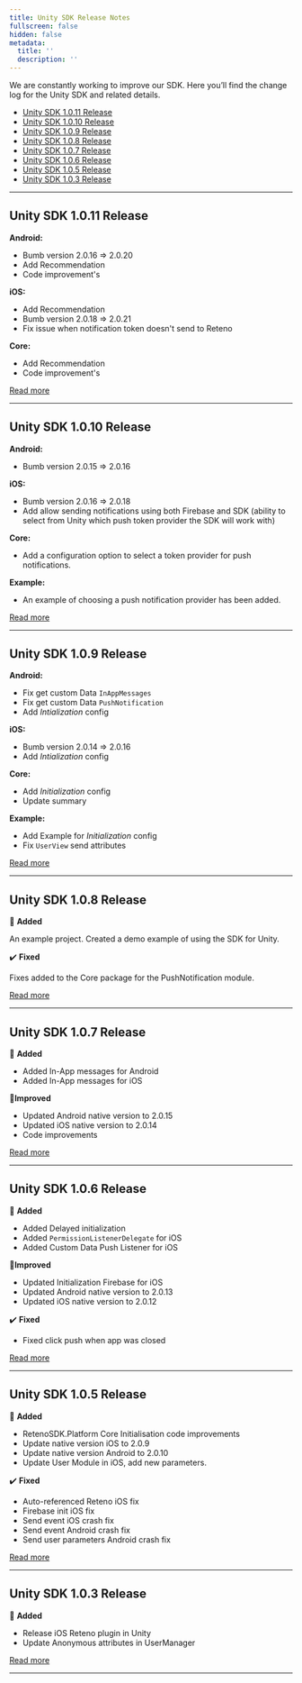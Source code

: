 ```yaml
---
title: Unity SDK Release Notes
fullscreen: false
hidden: false
metadata:
  title: ''
  description: ''
---
```

We are constantly working to improve our SDK. Here you’ll find the change log for the Unity SDK and related details.

- [Unity SDK 1.0.11 Release](#1-0-11)
- [Unity SDK 1.0.10 Release](#1-0-10)
- [Unity SDK 1.0.9 Release](#1-0-9)
- [Unity SDK 1.0.8 Release](#1-0-8)
- [Unity SDK 1.0.7 Release](#1-0-7)
- [Unity SDK 1.0.6 Release](#1-0-6)
- [Unity SDK 1.0.5 Release](#1-0-5)
- [Unity SDK 1.0.3 Release](#1-0-3)

***

<h2 id="1-0-11">
Unity SDK 1.0.11 Release
</h2>

**Android:**

- Bumb version 2.0.16 => 2.0.20
- Add Recommendation
- Code improvement's

**iOS:**

- Add Recommendation
- Bumb version 2.0.18 => 2.0.21
- Fix issue when notification token doesn't send to Reteno

**Core:**

- Add Recommendation
- Code improvement's

<a rel="nofollow" href="https://github.com/reteno-com/reteno-unity/releases/tag/1.0.11" target="_blank"> Read more </a>

***

<h2 id="1-0-10">
Unity SDK 1.0.10 Release
</h2>

**Android:**

- Bumb version 2.0.15 => 2.0.16  

**iOS:**

- Bumb version 2.0.16 => 2.0.18
- Add allow sending notifications using both Firebase and SDK (ability to select from Unity which push token provider the SDK will work with)

**Core:**

- Add a configuration option to select a token provider for push notifications.

**Example:**

- An example of choosing a push notification provider has been added.

<a rel="nofollow" href="https://github.com/reteno-com/reteno-unity/releases/tag/1.0.10" target="_blank"> Read more </a>

***

<h2 id="1-0-9">
Unity SDK 1.0.9 Release
</h2>

**Android:**

- Fix get custom Data `InAppMessages`
- Fix get custom Data `PushNotification`
- Add _Intialization_ config  

**iOS:**

- Bumb version 2.0.14 => 2.0.16
- Add _Intialization_ config

**Core:**

- Add _Initialization_ config
- Update summary

**Example:**

- Add Example for _Initialization_ config
- Fix `UserView` send attributes

<a rel="nofollow" href="https://github.com/reteno-com/reteno-unity/releases/tag/1.0.9" target="_blank"> Read more </a>

***

<h2 id="1-0-8">
Unity SDK 1.0.8 Release
</h2>

:rocket: **Added**

An example project. Created a demo example of using the SDK for Unity.

✔️ **Fixed**

Fixes added to the Core package for the PushNotification module.

<a rel="nofollow" href="https://github.com/reteno-com/reteno-unity/releases/tag/1.0.8" target="_blank"> Read more </a>

***

<h2 id="1-0-7">
Unity SDK 1.0.7 Release
</h2>

:rocket: **Added**

- Added In-App messages for Android
- Added In-App messages for iOS

:high_brightness:**Improved**

- Updated Android native version to 2.0.15
- Updated iOS native version to 2.0.14
- Code improvements

<a rel="nofollow" href="https://github.com/reteno-com/reteno-unity/releases/tag/1.0.7" target="_blank"> Read more </a>

***

<h2 id="1-0-6">
Unity SDK 1.0.6 Release
</h2>

:rocket: **Added**

- Added Delayed initialization
- Added `PermissionListenerDelegate` for iOS
- Added Custom Data Push Listener for iOS

:high_brightness:**Improved**

- Updated Initialization Firebase for iOS
- Updated Android native version to 2.0.13
- Updated iOS native version to 2.0.12

✔️ **Fixed**

- Fixed click push when app was closed

<a rel="nofollow" href="https://github.com/reteno-com/reteno-unity/releases/tag/1.0.6" target="_blank"> Read more </a>

***

<h2 id="1-0-5">
Unity SDK 1.0.5 Release
</h2>

:rocket: **Added**

- RetenoSDK.Platform Core Initialisation code improvements
- Update native version iOS to 2.0.9
- Update native version Android to 2.0.10
- Update User Module in iOS, add new parameters.

✔️ **Fixed**

- Auto-referenced Reteno iOS fix
- Firebase init iOS fix
- Send event iOS crash fix
- Send event Android crash fix
- Send user parameters Android crash fix

<a rel="nofollow" href="https://github.com/reteno-com/reteno-unity/releases/tag/1.0.5" target="_blank"> Read more </a>

***

<h2 id="1-0-3">
Unity SDK 1.0.3 Release
</h2>

:rocket: **Added**

- Release iOS Reteno plugin in Unity
- Update Anonymous attributes in UserManager

<a rel="nofollow" href="https://github.com/reteno-com/reteno-unity/releases/tag/1.0.3" target="_blank"> Read more </a>

***